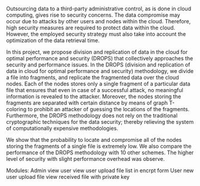 Outsourcing data to a third-party administrative control, as is done in cloud 
computing, gives rise to security concerns. The data compromise may occur due to attacks by other 
users and nodes within the cloud. Therefore, high security measures are required to protect data within 
the cloud. However, the employed security strategy must also take into account the optimization of 
the data retrieval time. 
 
 In this project, we propose division and replication of data in the cloud for optimal 
performance and security (DROPS) that collectively approaches the security and performance issues. 
In the DROPS (division and replication of data in cloud for optimal performance and security)
methodology, we divide a file into fragments, and replicate the fragmented data over the cloud nodes. 
Each of the nodes stores only a single fragment of a particular data file that ensures that even in case 
of a successful attack, no meaningful information is revealed to the attacker. Moreover, the nodes 
storing the fragments are separated with certain distance by means of graph T-coloring to prohibit an 
attacker of guessing the locations of the fragments. Furthermore, the DROPS methodology does not 
rely on the traditional cryptographic techniques for the data security; thereby relieving the system of 
computationally expensive methodologies. 
 
 We show that the probability to locate and compromise all of the nodes storing the 
fragments of a single file is extremely low. We also compare the performance of the DROPS 
methodology with 10 other schemes. The higher level of security with slight performance overhead 
was observe.

Modules:
  Admin
    view user
    view user upload file list in encrpt form
  User
    new user
    upload file
    view received file with private key
